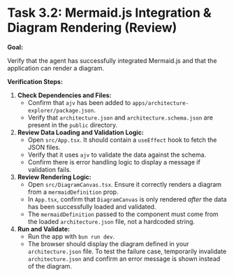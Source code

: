# Task 3.2: Mermaid.js Integration & Diagram Rendering (Review)

**Goal:**

Verify that the agent has successfully integrated Mermaid.js and that the application can render a diagram.

**Verification Steps:**

1.  **Check Dependencies and Files:**
    *   Confirm that `ajv` has been added to `apps/architecture-explorer/package.json`.
    *   Verify that `architecture.json` and `architecture.schema.json` are present in the `public` directory.
2.  **Review Data Loading and Validation Logic:**
    *   Open `src/App.tsx`. It should contain a `useEffect` hook to fetch the JSON files.
    *   Verify that it uses `ajv` to validate the data against the schema.
    *   Confirm there is error handling logic to display a message if validation fails.
3.  **Review Rendering Logic:**
    *   Open `src/DiagramCanvas.tsx`. Ensure it correctly renders a diagram from a `mermaidDefinition` prop.
    *   In `App.tsx`, confirm that `DiagramCanvas` is only rendered *after* the data has been successfully loaded and validated.
    *   The `mermaidDefinition` passed to the component must come from the loaded `architecture.json` file, not a hardcoded string.
4.  **Run and Validate:**
    *   Run the app with `bun run dev`.
    *   The browser should display the diagram defined in your `architecture.json` file. To test the failure case, temporarily invalidate `architecture.json` and confirm an error message is shown instead of the diagram.

